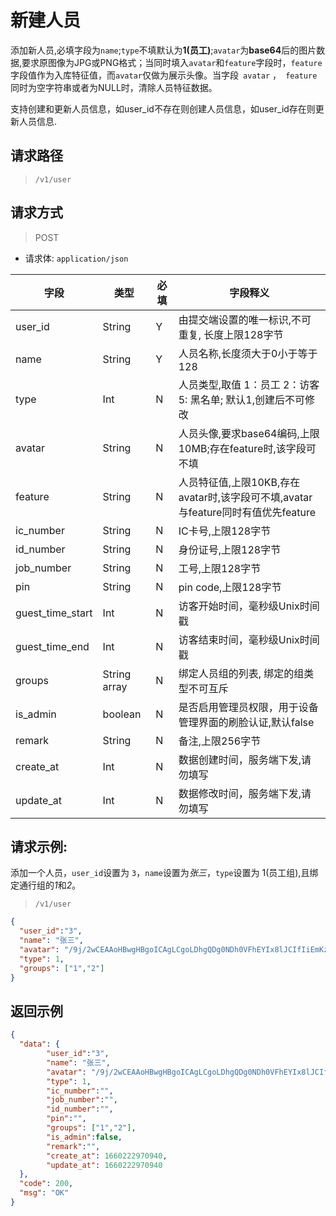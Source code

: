 # 新建人员

添加新人员,必填字段为`name`;`type`不填默认为**1(员工)**;`avatar`为**base64**后的图片数据,要求原图像为JPG或PNG格式；当同时填入`avatar`和`feature`字段时，`feature`字段值作为入库特征值，而`avatar`仅做为展示头像。当字段` avatar` ，` feature` 同时为空字符串或者为NULL时，清除人员特征数据。

支持创建和更新人员信息，如user_id不存在则创建人员信息，如user_id存在则更新人员信息.

## 请求路径

> `/v1/user`

## 请求方式

> POST

- 请求体: `application/json`

| 字段             | 类型      | 必填 | 字段释义                                                     |
| ---------------- | --------- | ---- | ------------------------------------------------------------ |
| user_id          | String  | Y    | 由提交端设置的唯一标识,不可重复, 长度上限128字节 |
| name             | String    | Y    | 人员名称,长度须大于0小于等于128                              |
| type             | Int       | N    | 人员类型,取值 1：员工 2：访客 5: 黑名单; 默认1,创建后不可修改 |
| avatar           | String    | N    | 人员头像,要求base64编码,上限10MB;存在feature时,该字段可不填  |
| feature          | String    | N    | 人员特征值,上限10KB,存在avatar时,该字段可不填,avatar与feature同时有值优先feature |
| ic_number        | String    | N    | IC卡号,上限128字节                                           |
| id_number        | String    | N    | 身份证号,上限128字节                                         |
| job_number       | String    | N    | 工号,上限128字节                                             |
| pin       | String    | N    | pin code,上限128字节                                             |
| guest_time_start | Int       | N    | 访客开始时间，毫秒级Unix时间戳                               |
| guest_time_end   | Int       | N    | 访客结束时间，毫秒级Unix时间戳                               |
| groups           | String array | N    | 绑定人员组的列表, 绑定的组类型不可互斥                       |
| is_admin         | boolean   | N    | 是否启用管理员权限，用于设备管理界面的刷脸认证,默认false     |
| remark           | String    | N    | 备注,上限256字节                                             |
| create_at | Int | N | 数据创建时间，服务端下发,请勿填写 |
| update_at | Int | N | 数据修改时间，服务端下发,请勿填写 |

## 请求示例:

添加一个人员，`user_id`设置为 `3`，`name`设置为*张三*，`type`设置为 1(员工组),且绑定通行组的*1*和*2*。

> `/v1/user`

```json
{
  "user_id":"3",
  "name": "张三",
  "avatar": "/9j/2wCEAAoHBwgHBgoICAgLCgoLDhgQDg0NDh0VFhEYIx8lJCIfIiEmKzcvJik0KSEiMEExNDk7Pj4",
  "type": 1,
  "groups": ["1","2"]
}
```

## 返回示例

```json
{
  "data": {
        "user_id":"3",
        "name": "张三",
        "avatar": "/9j/2wCEAAoHBwgHBgoICAgLCgoLDhgQDg0NDh0VFhEYIx8lJCIfIiEmKzcvJik0KSEiMEExNDk7Pj4",
        "type": 1,
        "ic_number":"",
        "job_number":"",
        "id_number":"",
        "pin":"",
        "groups": ["1","2"],
        "is_admin":false,
        "remark":"",
        "create_at": 1660222970940,
        "update_at": 1660222970940
  },
  "code": 200,
  "msg": "OK"
}
```